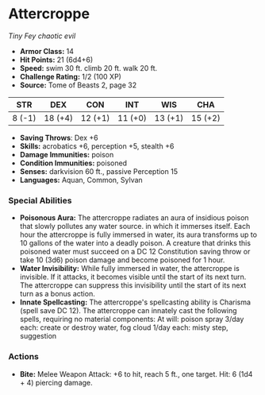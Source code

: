 # Attercroppe

*Tiny* *Fey* *chaotic evil*

- **Armor Class:** 14
- **Hit Points:** 21 (6d4+6)
- **Speed:** swim 30 ft. climb 20 ft. walk 20 ft.
- **Challenge Rating:** 1/2 (100 XP)
- **Source:** Tome of Beasts 2, page 32

| STR | DEX | CON | INT | WIS | CHA |
| --- | --- | --- | --- | --- | --- |
| 8 (-1) | 18 (+4) | 12 (+1) | 11 (+0) | 13 (+1) | 15 (+2) |

- **Saving Throws**: Dex +6
- **Skills:** acrobatics +6, perception +5, stealth +6
- **Damage Immunities:** poison
- **Condition Immunities:** poisoned
- **Senses:** darkvision 60 ft., passive Perception 15
- **Languages:** Aquan, Common, Sylvan

### Special Abilities

- **Poisonous Aura:** The attercroppe radiates an aura of insidious poison that slowly pollutes any water source. in which it immerses itself. Each hour the attercroppe is fully immersed in water, its aura transforms up to 10 gallons of the water into a deadly poison. A creature that drinks this poisoned water must succeed on a DC 12 Constitution saving throw or take 10 (3d6) poison damage and become poisoned for 1 hour.
- **Water Invisibility:** While fully immersed in water, the attercroppe is invisible. If it attacks, it becomes visible until the start of its next turn. The attercroppe can suppress this invisibility until the start of its next turn as a bonus action.
- **Innate Spellcasting:** The attercroppe's spellcasting ability is Charisma (spell save DC 12). The attercroppe can innately cast the following spells, requiring no material components:
At will: poison spray
3/day each: create or destroy water, fog cloud
1/day each: misty step, suggestion

### Actions

- **Bite:** Melee Weapon Attack: +6 to hit, reach 5 ft., one target. Hit: 6 (1d4 + 4) piercing damage.


